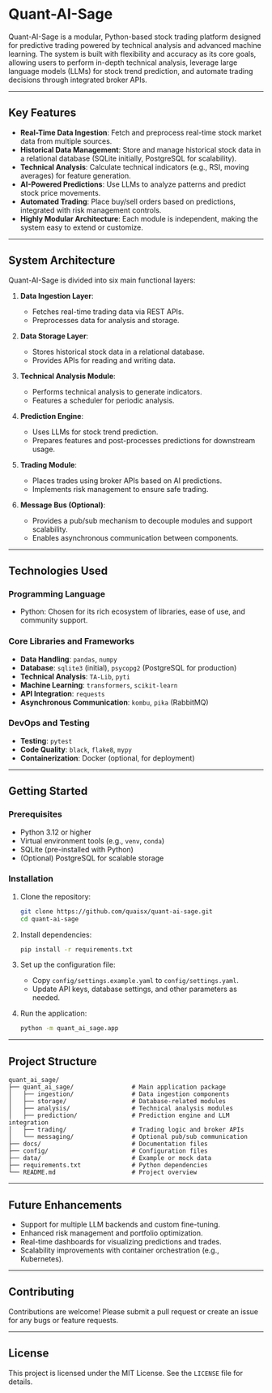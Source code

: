 
# Quant-AI-Sage

Quant-AI-Sage is a modular, Python-based stock trading platform designed for predictive trading powered by technical analysis and advanced machine learning. The system is built with flexibility and accuracy as its core goals, allowing users to perform in-depth technical analysis, leverage large language models (LLMs) for stock trend prediction, and automate trading decisions through integrated broker APIs.

---

## **Key Features**
- **Real-Time Data Ingestion**: Fetch and preprocess real-time stock market data from multiple sources.
- **Historical Data Management**: Store and manage historical stock data in a relational database (SQLite initially, PostgreSQL for scalability).
- **Technical Analysis**: Calculate technical indicators (e.g., RSI, moving averages) for feature generation.
- **AI-Powered Predictions**: Use LLMs to analyze patterns and predict stock price movements.
- **Automated Trading**: Place buy/sell orders based on predictions, integrated with risk management controls.
- **Highly Modular Architecture**: Each module is independent, making the system easy to extend or customize.

---

## **System Architecture**

Quant-AI-Sage is divided into six main functional layers:

1. **Data Ingestion Layer**:
   - Fetches real-time trading data via REST APIs.
   - Preprocesses data for analysis and storage.

2. **Data Storage Layer**:
   - Stores historical stock data in a relational database.
   - Provides APIs for reading and writing data.

3. **Technical Analysis Module**:
   - Performs technical analysis to generate indicators.
   - Features a scheduler for periodic analysis.

4. **Prediction Engine**:
   - Uses LLMs for stock trend prediction.
   - Prepares features and post-processes predictions for downstream usage.

5. **Trading Module**:
   - Places trades using broker APIs based on AI predictions.
   - Implements risk management to ensure safe trading.

6. **Message Bus (Optional)**:
   - Provides a pub/sub mechanism to decouple modules and support scalability.
   - Enables asynchronous communication between components.

---

## **Technologies Used**

### **Programming Language**
- Python: Chosen for its rich ecosystem of libraries, ease of use, and community support.

### **Core Libraries and Frameworks**
- **Data Handling**: `pandas`, `numpy`
- **Database**: `sqlite3` (initial), `psycopg2` (PostgreSQL for production)
- **Technical Analysis**: `TA-Lib`, `pyti`
- **Machine Learning**: `transformers`, `scikit-learn`
- **API Integration**: `requests`
- **Asynchronous Communication**: `kombu`, `pika` (RabbitMQ)

### **DevOps and Testing**
- **Testing**: `pytest`
- **Code Quality**: `black`, `flake8`, `mypy`
- **Containerization**: Docker (optional, for deployment)

---

## **Getting Started**

### **Prerequisites**
- Python 3.12 or higher
- Virtual environment tools (e.g., `venv`, `conda`)
- SQLite (pre-installed with Python)
- (Optional) PostgreSQL for scalable storage

### **Installation**
1. Clone the repository:
   ```bash
   git clone https://github.com/quaisx/quant-ai-sage.git
   cd quant-ai-sage
   ```
2. Install dependencies:
   ```bash
   pip install -r requirements.txt
   ```
3. Set up the configuration file:
   - Copy `config/settings.example.yaml` to `config/settings.yaml`.
   - Update API keys, database settings, and other parameters as needed.

4. Run the application:
   ```bash
   python -m quant_ai_sage.app
   ```

---

## **Project Structure**
```
quant_ai_sage/
├── quant_ai_sage/                # Main application package
│   ├── ingestion/                # Data ingestion components
│   ├── storage/                  # Database-related modules
│   ├── analysis/                 # Technical analysis modules
│   ├── prediction/               # Prediction engine and LLM integration
│   ├── trading/                  # Trading logic and broker APIs
│   └── messaging/                # Optional pub/sub communication
├── docs/                         # Documentation files
├── config/                       # Configuration files
├── data/                         # Example or mock data
├── requirements.txt              # Python dependencies
└── README.md                     # Project overview
```

---

## **Future Enhancements**
- Support for multiple LLM backends and custom fine-tuning.
- Enhanced risk management and portfolio optimization.
- Real-time dashboards for visualizing predictions and trades.
- Scalability improvements with container orchestration (e.g., Kubernetes).

---

## **Contributing**
Contributions are welcome! Please submit a pull request or create an issue for any bugs or feature requests.

---

## **License**
This project is licensed under the MIT License. See the `LICENSE` file for details.


